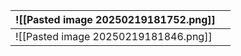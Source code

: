 
| ![[Pasted image 20250219181752.png]] |     |
| ------------------------------------ | --- |
| ![[Pasted image 20250219181846.png]] |     |
